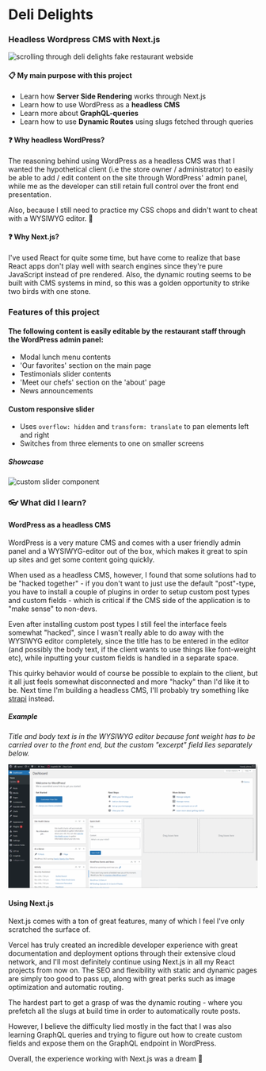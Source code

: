 # Deli Delights 

### Headless Wordpress CMS with Next.js

<img src="https://github.com/johnnydevster/readme_gifs/blob/main/delidelights/1%20-%20Main.gif" alt="scrolling through deli delights fake restaurant webside">

#### :clipboard: My main purpose with this project 

* Learn how **Server Side Rendering** works through Next.js
* Learn how to use WordPress as a **headless CMS**
* Learn more about **GraphQL-queries**
* Learn how to use **Dynamic Routes** using slugs fetched through queries

#### :question: Why headless WordPress?
The reasoning behind using WordPress as a headless CMS was that I wanted the hypothetical client (i.e the store owner / administrator) to easily be able to add / edit content on the site through WordPress' admin panel, while me as the developer can still retain full control over the front end presentation.

Also, because I still need to practice my CSS chops and didn't want to cheat with a WYSIWYG editor. :eyes:

#### :question: Why Next.js?
I've used React for quite some time, but have come to realize that base React apps don't play well with search engines since they're pure JavaScript instead of pre rendered.
Also, the dynamic routing seems to be built with CMS systems in mind, so this was a golden opportunity to strike two birds with one stone.

### Features of this project

#### The following content is easily editable by the restaurant staff through the WordPress admin panel:

* Modal lunch menu contents
* 'Our favorites' section on the main page
* Testimonials slider contents
* 'Meet our chefs' section on the 'about' page
* News announcements

#### Custom responsive slider

* Uses `overflow: hidden` and `transform: translate` to pan elements left and right
* Switches from three elements to one on smaller screens

##### Showcase

<img src="https://github.com/johnnydevster/readme_gifs/blob/main/delidelights/3%20-%20Custom%20Slider.gif" alt="custom slider component">

### :eyeglasses: What did I learn?

#### WordPress as a headless CMS

WordPress is a very mature CMS and comes with a user friendly admin panel and a WYSIWYG-editor out of the box, which makes it great to spin up sites and get some content going quickly.

When used as a headless CMS, however, I found that some solutions had to be "hacked together" - if you don't want to just use the default "post"-type, you have to install a couple of plugins in order to setup custom post types and custom fields - which is critical if the CMS side of the application is to "make sense" to non-devs.

Even after installing custom post types I still feel the interface feels somewhat "hacked", since I wasn't really able to do away with the WYSIWYG editor completely, since the title has to be entered in the editor (and possibly the body text, if the client wants to use things like font-weight etc), while inputting your custom fields is handled in a separate space.

This quirky behavior would of course be possible to explain to the client, but it all just feels somewhat disconnected and more "hacky" than I'd like it to be.
Next time I'm building a headless CMS, I'll probably try something like [strapi](https://strapi.io/) instead.

##### Example
*Title and body text is in the WYSIWYG editor because font weight has to be carried over to the front end, but the custom "excerpt" field lies separately below.*

<img src="https://github.com/johnnydevster/readme_gifs/blob/main/delidelights/2%20-%20CMS.gif" alt="CMS interface">

#### Using Next.js

Next.js comes with a ton of great features, many of which I feel I've only scratched the surface of.

Vercel has truly created an incredible developer experience with great documentation and deployment options through their extensive cloud network, and I'll most definitely continue using Next.js in all my React projects from now on. The SEO and flexibility with static and dynamic pages are simply too good to pass up, along with great perks such as image optimization and automatic routing.

The hardest part to get a grasp of was the dynamic routing - where you prefetch all the slugs at build time in order to automatically route posts.

However, I believe the difficulty lied mostly in the fact that I was also learning GraphQL queries and trying to figure out how to create custom fields and expose them on the GraphQL endpoint in WordPress.

Overall, the experience working with Next.js was a dream :clap:




